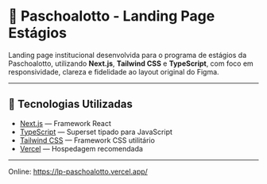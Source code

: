 # 🚀 Paschoalotto - Landing Page Estágios

Landing page institucional desenvolvida para o programa de estágios da Paschoalotto, utilizando **Next.js**, **Tailwind CSS** e **TypeScript**, com foco em responsividade, clareza e fidelidade ao layout original do Figma.

---

## 🧰 Tecnologias Utilizadas

- [Next.js](https://nextjs.org/) — Framework React
- [TypeScript](https://www.typescriptlang.org/) — Superset tipado para JavaScript
- [Tailwind CSS](https://tailwindcss.com/) — Framework CSS utilitário
- [Vercel](https://vercel.com/) — Hospedagem recomendada

---

Online: https://lp-paschoalotto.vercel.app/

